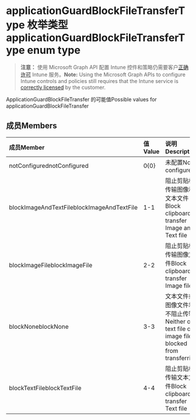 # <a name="applicationguardblockfiletransfertype-enum-type"></a><span data-ttu-id="af77a-101">applicationGuardBlockFileTransferType 枚举类型</span><span class="sxs-lookup"><span data-stu-id="af77a-101">applicationGuardBlockFileTransferType enum type</span></span>

> <span data-ttu-id="af77a-102">**注意：** 使用 Microsoft Graph API 配置 Intune 控件和策略仍需要客户[正确许可](https://go.microsoft.com/fwlink/?linkid=839381) Intune 服务。</span><span class="sxs-lookup"><span data-stu-id="af77a-102">**Note:** Using the Microsoft Graph APIs to configure Intune controls and policies still requires that the Intune service is [correctly licensed](https://go.microsoft.com/fwlink/?linkid=839381) by the customer.</span></span>

<span data-ttu-id="af77a-103">ApplicationGuardBlockFileTransfer 的可能值</span><span class="sxs-lookup"><span data-stu-id="af77a-103">Possible values for applicationGuardBlockFileTransfer</span></span>
## <a name="members"></a><span data-ttu-id="af77a-104">成员</span><span class="sxs-lookup"><span data-stu-id="af77a-104">Members</span></span>
|<span data-ttu-id="af77a-105">成员</span><span class="sxs-lookup"><span data-stu-id="af77a-105">Member</span></span>|<span data-ttu-id="af77a-106">值</span><span class="sxs-lookup"><span data-stu-id="af77a-106">Value</span></span>|<span data-ttu-id="af77a-107">说明</span><span class="sxs-lookup"><span data-stu-id="af77a-107">Description</span></span>|
|:---|:---|:---|
|<span data-ttu-id="af77a-108">notConfigured</span><span class="sxs-lookup"><span data-stu-id="af77a-108">notConfigured</span></span>|<span data-ttu-id="af77a-109">0</span><span class="sxs-lookup"><span data-stu-id="af77a-109">{0}</span></span>|<span data-ttu-id="af77a-110">未配置</span><span class="sxs-lookup"><span data-stu-id="af77a-110">Not configured</span></span>|
|<span data-ttu-id="af77a-111">blockImageAndTextFile</span><span class="sxs-lookup"><span data-stu-id="af77a-111">blockImageAndTextFile</span></span>|<span data-ttu-id="af77a-112">1</span><span class="sxs-lookup"><span data-stu-id="af77a-112">-1</span></span>|<span data-ttu-id="af77a-113">阻止剪贴板传输图像和文本文件</span><span class="sxs-lookup"><span data-stu-id="af77a-113">Block clipboard to transfer Image and Text file</span></span>|
|<span data-ttu-id="af77a-114">blockImageFile</span><span class="sxs-lookup"><span data-stu-id="af77a-114">blockImageFile</span></span>|<span data-ttu-id="af77a-115">2</span><span class="sxs-lookup"><span data-stu-id="af77a-115">-2</span></span>|<span data-ttu-id="af77a-116">阻止剪贴板传输图像文件</span><span class="sxs-lookup"><span data-stu-id="af77a-116">Block clipboard to transfer Image file</span></span>|
|<span data-ttu-id="af77a-117">blockNone</span><span class="sxs-lookup"><span data-stu-id="af77a-117">blockNone</span></span>|<span data-ttu-id="af77a-118">3</span><span class="sxs-lookup"><span data-stu-id="af77a-118">-3</span></span>|<span data-ttu-id="af77a-119">文本文件或图像文件均不阻止传输</span><span class="sxs-lookup"><span data-stu-id="af77a-119">Neither of text file or image file is blocked from transferring</span></span>|
|<span data-ttu-id="af77a-120">blockTextFile</span><span class="sxs-lookup"><span data-stu-id="af77a-120">blockTextFile</span></span>|<span data-ttu-id="af77a-121">4</span><span class="sxs-lookup"><span data-stu-id="af77a-121">-4</span></span>|<span data-ttu-id="af77a-122">阻止剪贴板传输文本文件</span><span class="sxs-lookup"><span data-stu-id="af77a-122">Block clipboard to transfer Text file</span></span>|








